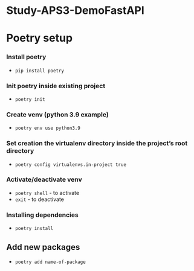 # Study-APS3-DemoFastAPI

# Poetry setup

### Install poetry

- `pip install poetry`

### Init poetry inside existing project

- `poetry init`

### Create venv (python 3.9 example)

- `poetry env use python3.9`

### Set creation the virtualenv directory inside the project’s root directory

- `poetry config virtualenvs.in-project true`

### Activate/deactivate venv

- `poetry shell` - to activate
- `exit` - to deactivate

### Installing dependencies

- `poetry install`

## Add new packages

- `poetry add name-of-package`